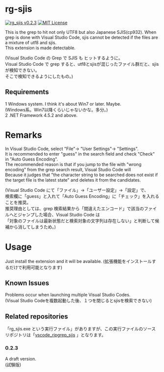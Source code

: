 # rg-sjis

[![rg_sjis v0.2.3](https://img.shields.io/badge/rg_sjis-v0.2.3-6479ff.svg)](https://github.com/komiyamma/vscode_ripgrep_sjis_extension/releases)
[![MIT License](http://img.shields.io/badge/license-MIT-blue.svg?style=flat)](LICENSE)

This is the grep to hit not only UTF8 but also Japanese SJIS(cp932).
When grep is done with Visual Studio Code, sjis cannot be detected if the files are a mixture of utf8 and sjis.   
This extension is made detectable.

(Visual Studio Code の Grep で SJIS も ヒットするように。  
 Visual Studio Code で grep すると、utf8とsjisが混じったファイル群だと、sjis が検知できない。  
 そこで検知できるようにしたもの。)

## Requirements

1 Windows system. I think it's about Win7 or later. Maybe.  
(Windows系。Win7以降くらいじゃないかな。多分。)  
2 .NET Framework 4.5.2 and above.

# Remarks
In Visual Studio Code, select "File"-> "User Settings"-> "Settings".  
It is recommended to enter "guess" in the search field and check "Check" in "Auto Guess Encoding".  
The recommended reason is that if you jump to the file with "wrong encoding" from the grep search result, Visual Studio Code will  
Because it judges that "the character string to be searched does not exist if the target file is the latest state" and deletes it from the candidates.

(Visual Studio Code にて「ファイル」→「ユーザー設定」→「設定」で、  
検索欄に「guess」と入れて「Auto Guess Encoding」に「チェック」を入れることを推奨。  
推奨理由としては、grep 検索結果から「間違えたエンコード」で該当のファイルへとジャンプした場合、Visual Studio Code は  
「対象のファイルは最新状態だと検索対象の文字列は存在しない」と判断して候補から消してしまうため。)

# Usage
Just install the extension and it will be available.
(拡張機能をインストールするだけで利用可能となります)

## Known Issues

Problems occur when launching multiple Visual Studio Codes.  
(Visual Studio Codeを複数起動した後、１つを閉じるとsjisを検索できない)

## Related repositories
「rg_sjis.exe という実行ファイル」がありますが、この実行ファイルのソースリポジトリは「[vscode_ripgrep_sjis](https://github.com/komiyamma/vscode_ripgrep_sjis) 」となります。


### 0.2.3

A draft version.  
(試験版)




